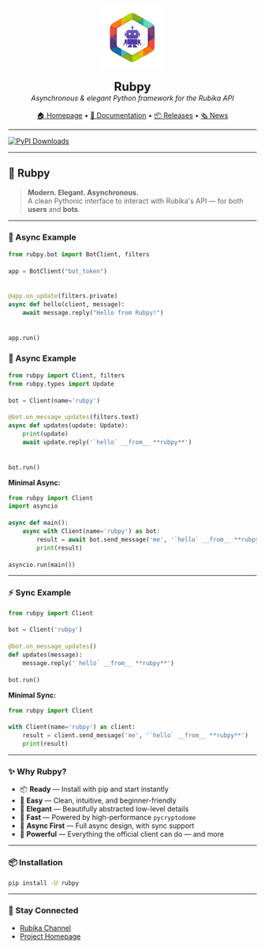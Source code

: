 <p align="center">
  <a href="https://github.com/shayanheidari01/rubika">
    <img src="https://raw.githubusercontent.com/shayanheidari01/rubika/master/icon.png" width="128" alt="Rubpy Logo" />
  </a>
  <br><br>
  <strong><font size="+2">Rubpy</font></strong><br>
  <em>Asynchronous & elegant Python framework for the Rubika API</em>
  <br><br>
  <a href="https://github.com/shayanheidari01/rubika">🏠 Homepage</a> •
  <a href="https://rubpy.shayan-heidari.ir/">📘 Documentation</a> •
  <a href="https://pypi.org/project/rubpy/#history">📦 Releases</a> •
  <a href="https://rubika.ir/rubikapy">🗞 News</a>
</p>

---

[![PyPI Downloads](https://static.pepy.tech/personalized-badge/rubpy?period=total&units=INTERNATIONAL_SYSTEM&left_color=BLACK&right_color=GREEN&left_text=downloads)](https://pepy.tech/projects/rubpy)

---

## 🌟 Rubpy

> **Modern. Elegant. Asynchronous.**  
> A clean Pythonic interface to interact with Rubika's API — for both **users** and **bots**.

---

### 🚀 Async Example
```python
from rubpy.bot import BotClient, filters

app = BotClient("bot_token")


@app.on_update(filters.private)
async def hello(client, message):
    await message.reply("Hello from Rubpy!")


app.run()
```

### 🚀 Async Example
```python
from rubpy import Client, filters
from rubpy.types import Update

bot = Client(name='rubpy')

@bot.on_message_updates(filters.text)
async def updates(update: Update):
    print(update)
    await update.reply('`hello` __from__ **rubpy**')
  

bot.run()
```

**Minimal Async:**
```python
from rubpy import Client
import asyncio

async def main():
    async with Client(name='rubpy') as bot:
        result = await bot.send_message('me', '`hello` __from__ **rubpy**')
        print(result)

asyncio.run(main())
```

---

### ⚡ Sync Example
```python
from rubpy import Client

bot = Client('rubpy')

@bot.on_message_updates()
def updates(message):
    message.reply('`hello` __from__ **rubpy**')

bot.run()
```

**Minimal Sync:**
```python
from rubpy import Client

with Client(name='rubpy') as client:
    result = client.send_message('me', '`hello` __from__ **rubpy**')
    print(result)
```

---

### ✨ Why Rubpy?

- 📦 **Ready** — Install with pip and start instantly
- 🧠 **Easy** — Clean, intuitive, and beginner-friendly
- 💅 **Elegant** — Beautifully abstracted low-level details
- 🚀 **Fast** — Powered by high-performance `pycryptodome`
- 🔁 **Async First** — Full async design, with sync support
- 💪 **Powerful** — Everything the official client can do — and more

---

### 📦 Installation

```bash
pip install -U rubpy
```

---

### 📣 Stay Connected

- [Rubika Channel](https://rubika.ir/rubikapy)
- [Project Homepage](https://github.com/shayanheidari01/rubika)

